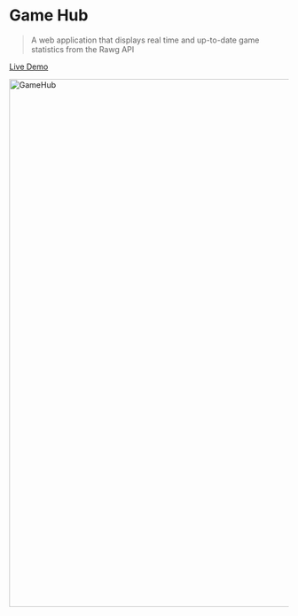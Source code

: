 # Game Hub
> A web application that displays real time and up-to-date game statistics from the Rawg API

[Live Demo](https://game-hub-omarn33.vercel.app/)

<img width="953" alt="GameHub" src="https://github.com/omarn33/game-hub/assets/56492738/47e5644f-4390-4dc4-af07-51128714678b">
